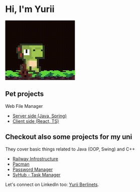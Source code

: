 # Hi, I'm Yurii

![Java Developer](./dinoGif.gif)

## Pet projects
Web File Manager
- [Server side (Java, Spring)](https://github.com/YuBerlinets/Frukhmara)
- [Client side (React, TS)](https://github.com/YuBerlinets/file_manager_front)


## Checkout also some projects for my uni
They cover basic things related to Java (OOP, Swing) and C++
- [Railway Infrostructure](https://github.com/YuBerlinets/Railway_infrastructure)
- [Pacman](https://github.com/YuBerlinets/Pacman)
- [Password Manager](https://github.com/YuBerlinets/Password_Manager)
- [SyHub - Task Manager](https://github.com/YuBerlinets/TaskManager)

Let's connect on LinkedIn too: [Yurii Berlinets](https://www.linkedin.com/in/yuriiberlinets/).
